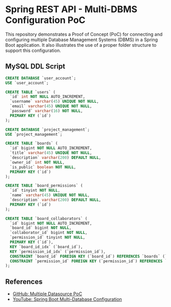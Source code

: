 # Spring REST API - Multi-DBMS Configuration PoC

This repository demonstrates a Proof of Concept (PoC) for connecting and configuring multiple Database Management Systems (DBMS) in a Spring Boot application. It also illustrates the use of a proper folder structure to support this configuration.

## MySQL DDL Script
```sql
CREATE DATABASE `user_account`;
USE `user_account`;

CREATE TABLE `users` (
  `id` int NOT NULL AUTO_INCREMENT,
  `username` varchar(45) UNIQUE NOT NULL,
  `email` varchar(45) UNIQUE NOT NULL,
  `password` varchar(16) NOT NULL,
  PRIMARY KEY (`id`)
);

CREATE DATABASE `project_management`;
USE `project_management`;

CREATE TABLE `boards` (
  `id` bigint NOT NULL AUTO_INCREMENT,
  `title` varchar(45) UNIQUE NOT NULL,
  `description` varchar(200) DEFAULT NULL,
  `owner_id` int NOT NULL,
  `is_public` boolean NOT NULL,
  PRIMARY KEY (`id`)
);

CREATE TABLE `board_permissions` (
  `id` tinyint NOT NULL,
  `name` varchar(45) UNIQUE NOT NULL,
  `description` varchar(200) DEFAULT NULL,
  PRIMARY KEY (`id`)
);

CREATE TABLE `board_collaborators` (
  `id` bigint NOT NULL AUTO_INCREMENT,
  `board_id` bigint NOT NULL,
  `collaborator_id` bigint NOT NULL,
  `permission_id` tinyint NOT NULL,
  PRIMARY KEY (`id`),
  KEY `board_id_idx` (`board_id`),
  KEY `permission_id_idx` (`permission_id`),
  CONSTRAINT `board_id` FOREIGN KEY (`board_id`) REFERENCES `boards` (`id`),
  CONSTRAINT `permission_id` FOREIGN KEY (`permission_id`) REFERENCES `board_permissions` (`id`)
);
```

## References
- [GitHub: Multiple Datasource PoC](https://github.com/PlayProCode/PlayJava/tree/master/multi-datasource-poc)
- [YouTube: Spring Boot Multi-Database Configuration](https://www.youtube.com/watch?v=k-1OboD7X5w)
